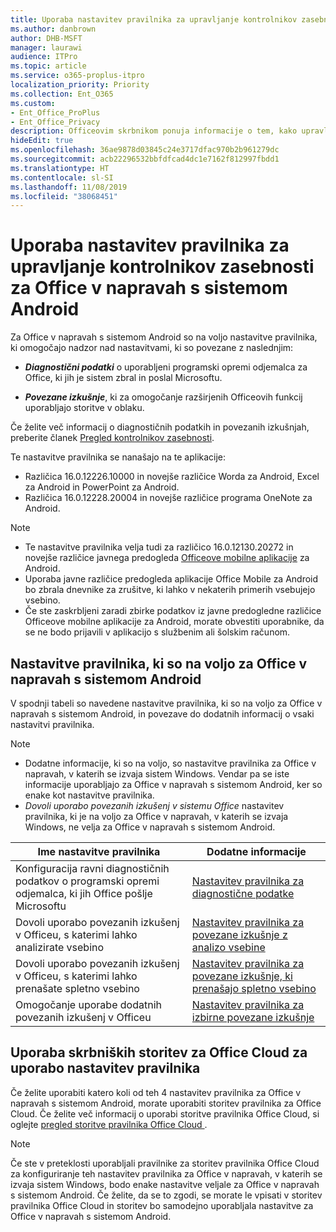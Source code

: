 ```yaml
---
title: Uporaba nastavitev pravilnika za upravljanje kontrolnikov zasebnosti za Office v napravah s sistemom Android
ms.author: danbrown
author: DHB-MSFT
manager: laurawi
audience: ITPro
ms.topic: article
ms.service: o365-proplus-itpro
localization_priority: Priority
ms.collection: Ent_O365
ms.custom:
- Ent_Office_ProPlus
- Ent_Office_Privacy
description: Officeovim skrbnikom ponuja informacije o tem, kako upravljati nastavitve zasebnosti za Office v napravah s sistemom Android.
hideEdit: true
ms.openlocfilehash: 36ae9878d03845c24e3717dfac970b2b961279dc
ms.sourcegitcommit: acb22296532bbfdfcad4dc1e7162f812997fbdd1
ms.translationtype: HT
ms.contentlocale: sl-SI
ms.lasthandoff: 11/08/2019
ms.locfileid: "38068451"
---
```

# <a name="use-policy-settings-to-manage-privacy-controls-for-office-on-android-devices"></a>Uporaba nastavitev pravilnika za upravljanje kontrolnikov zasebnosti za Office v napravah s sistemom Android

Za Office v napravah s sistemom Android so na voljo nastavitve pravilnika, ki omogočajo nadzor nad nastavitvami, ki so povezane z naslednjim:

- ***Diagnostični podatki*** o uporabljeni programski opremi odjemalca za Office, ki jih je sistem zbral in poslal Microsoftu.

- ***Povezane izkušnje***, ki za omogočanje razširjenih Officeovih funkcij uporabljajo storitve v oblaku.

Če želite več informacij o diagnostičnih podatkih in povezanih izkušnjah, preberite članek [Pregled kontrolnikov zasebnosti](overview-privacy-controls.md).

Te nastavitve pravilnika se nanašajo na te aplikacije:
- Različica 16.0.12226.10000 in novejše različice Worda za Android, Excel za Android in PowerPoint za Android.
- Različica 16.0.12228.20004 in novejše različice programa OneNote za Android.

> [!NOTE]
>- Te nastavitve pravilnika velja tudi za različico 16.0.12130.20272 in novejše različice javnega predogleda [Officeove mobilne aplikacije](https://techcommunity.microsoft.com/t5/Office-Apps-Blog/Introducing-Office-Your-new-go-to-mobile-app-for-getting-work/ba-p/977172) za Android.
>- Uporaba javne različice predogleda aplikacije Office Mobile za Android bo zbrala dnevnike za zrušitve, ki lahko v nekaterih primerih vsebujejo vsebino.
>- Če ste zaskrbljeni zaradi zbirke podatkov iz javne predogledne različice Officeove mobilne aplikacije za Android, morate obvestiti uporabnike, da se ne bodo prijavili v aplikacijo s službenim ali šolskim računom.

## <a name="policy-settings-available-for-office-on-android-devices"></a>Nastavitve pravilnika, ki so na voljo za Office v napravah s sistemom Android

V spodnji tabeli so navedene nastavitve pravilnika, ki so na voljo za Office v napravah s sistemom Android, in povezave do dodatnih informacij o vsaki nastavitvi pravilnika.

> [!NOTE]
>- Dodatne informacije, ki so na voljo, so nastavitve pravilnika za Office v napravah, v katerih se izvaja sistem Windows. Vendar pa se iste informacije uporabljajo za Office v napravah s sistemom Android, ker so enake kot nastavitve pravilnika.
>- *Dovoli uporabo povezanih izkušenj v sistemu Office* nastavitev pravilnika, ki je na voljo za Office v napravah, v katerih se izvaja Windows, ne velja za Office v napravah s sistemom Android. 


|Ime nastavitve pravilnika  |Dodatne informacije |
|---------|---------|
|Konfiguracija ravni diagnostičnih podatkov o programski opremi odjemalca, ki jih Office pošlje Microsoftu|[Nastavitev pravilnika za diagnostične podatke](manage-privacy-controls.md#policy-setting-for-diagnostic-data)         |
|Dovoli uporabo povezanih izkušenj v Officeu, s katerimi lahko analizirate vsebino| [Nastavitev pravilnika za povezane izkušnje z analizo vsebine](manage-privacy-controls.md#policy-setting-for-connected-experiences-that-analyze-your-content)        |
|Dovoli uporabo povezanih izkušenj v Officeu, s katerimi lahko prenašate spletno vsebino |[Nastavitev pravilnika za povezane izkušnje, ki prenašajo spletno vsebino](manage-privacy-controls.md#policy-setting-for-connected-experiences-that-download-online-content)         |
|Omogočanje uporabe dodatnih povezanih izkušenj v Officeu |[Nastavitev pravilnika za izbirne povezane izkušnje](manage-privacy-controls.md#policy-setting-for-optional-connected-experiences)|



## <a name="use-office-cloud-policy-service-to-apply-policy-settings"></a>Uporaba skrbniških storitev za Office Cloud za uporabo nastavitev pravilnika

Če želite uporabiti katero koli od teh 4 nastavitev pravilnika za Office v napravah s sistemom Android, morate uporabiti storitev pravilnika za Office Cloud. Če želite več informacij o uporabi storitve pravilnika Office Cloud, si oglejte [pregled storitve pravilnika Office Cloud ](../overview-office-cloud-policy-service.md).

> [!NOTE]
> Če ste v preteklosti uporabljali pravilnike za storitev pravilnika Office Cloud za konfiguriranje teh nastavitev pravilnika za Office v napravah, v katerih se izvaja sistem Windows, bodo enake nastavitve veljale za Office v napravah s sistemom Android. Če želite, da se to zgodi, se morate le vpisati v storitev pravilnika Office Cloud in storitev bo samodejno uporabljala nastavitve za Office v napravah s sistemom Android.
